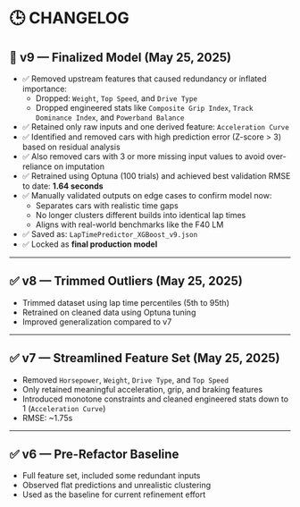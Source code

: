 # 🕒 CHANGELOG

## 🚀 v9 — Finalized Model (May 25, 2025)

- ✅ Removed upstream features that caused redundancy or inflated importance:
  - Dropped: `Weight`, `Top Speed`, and `Drive Type`
  - Dropped engineered stats like `Composite Grip Index`, `Track Dominance Index`, and `Powerband Balance`
- ✅ Retained only raw inputs and one derived feature: `Acceleration Curve`
- ✅ Identified and removed cars with high prediction error (Z-score > 3) based on residual analysis
- ✅ Also removed cars with 3 or more missing input values to avoid over-reliance on imputation
- ✅ Retrained using Optuna (100 trials) and achieved best validation RMSE to date: **1.64 seconds**
- ✅ Manually validated outputs on edge cases to confirm model now:
  - Separates cars with realistic time gaps
  - No longer clusters different builds into identical lap times
  - Aligns with real-world benchmarks like the F40 LM
- ✅ Saved as: `LapTimePredictor_XGBoost_v9.json`
- ✅ Locked as **final production model**

---

## ✅ v8 — Trimmed Outliers (May 25, 2025)
- Trimmed dataset using lap time percentiles (5th to 95th)
- Retrained on cleaned data using Optuna tuning
- Improved generalization compared to v7

---

## ✅ v7 — Streamlined Feature Set (May 25, 2025)
- Removed `Horsepower`, `Weight`, `Drive Type`, and `Top Speed`
- Only retained meaningful acceleration, grip, and braking features
- Introduced monotone constraints and cleaned engineered stats down to 1 (`Acceleration Curve`)
- RMSE: ~1.75s

---

## ✅ v6 — Pre-Refactor Baseline
- Full feature set, included some redundant inputs
- Observed flat predictions and unrealistic clustering
- Used as the baseline for current refinement effort